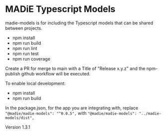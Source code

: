 # MADiE Typescript Models

madie-models is for including the Typescript models that can be shared between projects.

- npm install
- npm run build
- npm run lint
- npm run test
- npm run coverage

Create a PR for merge to main with a Title of "Release x.y.z" and the npm-publish github workflow will be executed.

To enable local development:

- npm install
- npm run build

In the package.json, for the app you are integrating with, replace
`"@madie/madie-models": "^0.0.5",`
with
`"@madie/madie-models": "../madie-models/dist",`

Version 1.3.1
